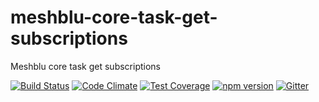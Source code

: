 # meshblu-core-task-get-subscriptions
Meshblu core task get subscriptions

[![Build Status](https://travis-ci.org/octoblu/meshblu-core-task-get-subscriptions.svg?branch=master)](https://travis-ci.org/octoblu/meshblu-core-task-get-subscriptions)
[![Code Climate](https://codeclimate.com/github/octoblu/meshblu-core-task-get-subscriptions/badges/gpa.svg)](https://codeclimate.com/github/octoblu/meshblu-core-task-get-subscriptions)
[![Test Coverage](https://codeclimate.com/github/octoblu/meshblu-core-task-get-subscriptions/badges/coverage.svg)](https://codeclimate.com/github/octoblu/meshblu-core-task-get-subscriptions)
[![npm version](https://badge.fury.io/js/meshblu-core-task-get-subscriptions.svg)](http://badge.fury.io/js/meshblu-core-task-get-subscriptions)
[![Gitter](https://badges.gitter.im/octoblu/help.svg)](https://gitter.im/octoblu/help)
